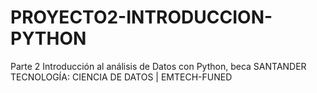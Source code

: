 # PROYECTO2-INTRODUCCION-PYTHON
Parte 2 Introducción al análisis de Datos con Python, beca SANTANDER TECNOLOGÍA:  CIENCIA DE DATOS | EMTECH-FUNED

